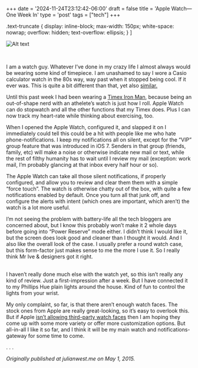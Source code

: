 +++
date = '2024-11-24T23:12:42-06:00'
draft = false
title = 'Apple Watch—One Week In'
type = 'post'
tags = ["tech"]
+++

.text-truncate {
  display: inline-block;
  max-width: 150px;
  white-space: nowrap;
  overflow: hidden;
  text-overflow: ellipsis;
}
]<div>
  <img src="https://julianwest.me/Blog/posts/Apple-Watch-One-week-in/apple-watch.jpeg" alt="Alt text">
</div><br />

I am a watch guy. Whatever I’ve done in my crazy life I almost always would be wearing some kind of timepiece. I am unashamed to say I wore a Casio calculator watch in the 80s way, way past when it stopped being cool. If it ever was. This is quite a bit different than that, yet also <a href="http://www.noodlewerk.com/blog/calculator-apple-watch-tutorial/">similar.</a><br />

Until this past week I had been wearing a <a href="http://www.watch-id.com/sightings/timex-ironman-dual-tech-will-ferrell-stranger-fiction">Timex Iron Man</a>, because being an out-of-shape nerd with an athelete’s watch is just how I roll. Apple Watch can do stopwatch and all the other functions that my Timex does. Plus I can now track my heart-rate while thinking about exercising, too.<br />

When I opened the Apple Watch, configured it, and slapped it on I immediately could tell this could be a hit with people like me who hate phone-notifications. I keep my notifications all on silent, except for the “VIP” group feature that was introduced in iOS 7. Senders in that group (friends, family, etc) will make a noise or otherwise indicate new mail or text, while the rest of filthy humanity has to wait until I review my mail (exception: work mail, I’m probably glancing at that inbox every half hour or so).<br />

The Apple Watch can take all those silent notifications, if properly configured, and allow you to review and clear them them with a simple “force touch”. The watch is otherwise chatty out of the box, with quite a few notifications enabled by default. Once you turn all that junk off, and configure the alerts with intent (which ones are important, which aren’t) the watch is a lot more useful.<br />

I’m not seeing the problem with battery-life all the tech bloggers are concerned about, but I know this probably won’t make it 2 whole days before going into “Power Reserve” mode either. I didn’t think I would like it, but the screen does look good and cleaner than I thought it would. And I also like the overall look of the case. I usually prefer a round watch case, but this form-factor just makes sense to me the more I use it. So I really think Mr Ive & designers got it right.<br /> <br />

I haven’t really done much else with the watch yet, so this isn’t really any kind of review. Just a first-impression after a week. But I have connected it to my Phillips Hue plain lights around the house. Kind of fun to control the lights from your wrist.<br />

My only complaint, so far, is that there aren’t enough watch faces. The stock ones from Apple are really great-looking, so it’s easy to overlook this. But if Apple <a href="http://daringfireball.net/2015/04/custom_watch_faces">isn’t allowing third-party watch faces</a> then I am hoping they come up with some more variety or offer more customization options. But all-in-all I like it so far, and I think it will be my main watch and notifications-gateway for some time to come.<br />

<span class="text-truncate" style="max-width: 15px;">
    .   .   .
</span>

<i>Originally published at julianwest.me on May 1, 2015.</i>
